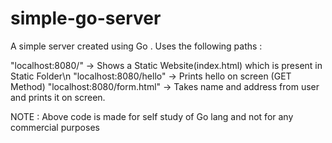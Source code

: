 # simple-go-server

A simple server created using Go . Uses the following paths :

"localhost:8080/" -> Shows a Static Website(index.html) which is present in Static Folder\n
"localhost:8080/hello" -> Prints hello on screen (GET Method)
"localhost:8080/form.html" -> Takes name and address from user and prints it on screen.

NOTE : Above code is made for self study of Go lang and not for any commercial purposes
